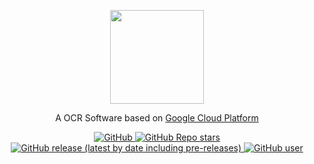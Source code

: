 <p align="center">
  <img src="Icon.ico" height="150" />
</p>
<p align="center">
  A OCR Software based on <a href="https://cloud.google.com/vision/docs/ocr">Google Cloud Platform</a>
</p>
<p align="center">
  <a href="https://github.com/duanxianpi/OCREye/blob/main/LICENSE.md">  
    <img alt="GitHub" src="https://img.shields.io/github/license/duanxianpi/OCREye?label=License">
  </a>
  <a href="https://github.com/duanxianpi/OCREye">
    <img alt="GitHub Repo stars" src="https://img.shields.io/github/stars/duanxianpi/OCREye"/>
  </a>
  <a href="https://github.com/duanxianpi/OCREye/releases">
    <img alt="GitHub release (latest by date including pre-releases)" src="https://img.shields.io/github/v/release/duanxianpi/OCREye?include_prereleases&sort=semver">
  </a>
  <a href="https://github.com/duanxianpi">
    <img alt="GitHub user" src="https://img.shields.io/badge/author-duanxianpi-brightgreen"/>
  </a>
</p>

